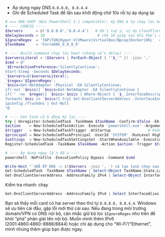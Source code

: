 * Áp dụng ngay DNS `8.8.8.8, 8.8.4.4`
* Ghi đè Scheduled Task để lần sau khởi động chờ 10s rồi tự áp dụng lại

```powershell
# === ONE-SHOT (Win PowerShell 5.1 compatible): ép DNS & tự chạy lúc boot (delay nội bộ 10s) ===
# ---- CONFIG ----
$Servers      = @('8.8.8.8','8.8.4.4')   # đổi tuỳ ý, ví dụ Cloudflare: @('1.1.1.1','1.0.0.1')
$DelaySeconds = 10                        # chờ 10 giây sau khi khởi động rồi mới set DNS
$IgnoreRegex  = 'TAP|TUN|Hyper-V|VMware|VirtualBox|Npcap|Docker|WSL'  # bỏ qua NIC ảo/VPN/VM
$TaskName     = 'ForceDNS_8_8_8_8'

# ---- Build command chạy lúc boot (nhúng sẵn delay) ----
$serversLiteral = ($Servers | ForEach-Object { "'$_'" }) -join ','
$cmd = @"
`$ErrorActionPreference='SilentlyContinue';
Start-Sleep -Seconds $DelaySeconds;
`$servers=@($serversLiteral);
`$regex='$IgnoreRegex';
`$nics=Get-NetAdapter -Physical -EA SilentlyContinue;
if(-not `$nics){ `$nics=Get-NetAdapter -EA SilentlyContinue }
if('' -ne `$regex){ `$nics=`$nics | Where-Object { `$_.InterfaceDescription -notmatch `$regex } }
foreach(`$nic in `$nics){ try{ Set-DnsClientServerAddress -InterfaceIndex `$nic.IfIndex -ServerAddresses `$servers -EA Stop }catch{} }
ipconfig /flushdns | Out-Null
"@

# ---- Dọn task cũ & đăng ký lại ----
try { Unregister-ScheduledTask -TaskName $TaskName -Confirm:$false -EA SilentlyContinue } catch {}
$action    = New-ScheduledTaskAction -Execute 'powershell.exe' -Argument "-NoProfile -ExecutionPolicy Bypass -WindowStyle Hidden -Command `"$cmd`""
$trigger   = New-ScheduledTaskTrigger -AtStartup                 # không dùng -Delay để tương thích 5.1
$principal = New-ScheduledTaskPrincipal -UserId 'SYSTEM' -RunLevel Highest
$settings  = New-ScheduledTaskSettingsSet -StartWhenAvailable -ExecutionTimeLimit (New-TimeSpan -Minutes 5)
Register-ScheduledTask -TaskName $TaskName -Action $action -Trigger $trigger -Principal $principal -Settings $settings -Force | Out-Null

# ---- Áp dụng ngay lần đầu ----
powershell -NoProfile -ExecutionPolicy Bypass -Command $cmd

Write-Host "`nĐÃ ÉP DNS -> $($Servers -join ', ') và tạo task chạy sau $DelaySeconds giây kể từ lúc khởi động." -ForegroundColor Green
Get-ScheduledTask -TaskName $TaskName | Select-Object TaskName,State,LastRunTime
Get-DnsClientServerAddress -AddressFamily IPv4 | Select-Object InterfaceAlias,ServerAddresses
```

Kiểm tra nhanh: chạy

```powershell
Get-DnsClientServerAddress -AddressFamily IPv4 | Select InterfaceAlias,ServerAddresses
```

Bạn sẽ thấy mỗi card có hai server theo thứ tự `8.8.8.8, 8.8.4.4`. Windows sẽ ưu tiên cái đầu, gặp lỗi mới thử cái sau. Nếu đang trong môi trường domain/VPN có DNS nội bộ, cân nhắc giữ bộ lọc `$IgnoreRegex` như trên để khỏi “phá” phân giải tên nội bộ. Muốn mình thêm IPv6 (2001:4860:4860::8888/8844) hoặc chỉ áp dụng cho “Wi-Fi”/“Ethernet”, mình nhúng thêm giúp bạn được ngay.
